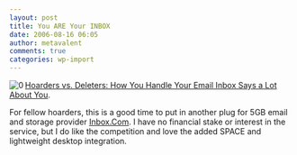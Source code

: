 ```yaml
---
layout: post
title: You ARE Your INBOX
date: 2006-08-16 06:05
author: metavalent
comments: true
categories: wp-import
---
```

<!--Lead Photo --><a href="http://online.wsj.com/article/moving_on_zaslow.html?mod=djemtct"><img src="http://metavalent.info/images/wsj.logo.gif" align="left" border="0" alt="0" /></a><!-- Commentary --><a href="http://online.wsj.com/article/moving_on_zaslow.html?mod=djemtct">Hoarders vs. Deleters: How You Handle Your Email Inbox Says a Lot About You</a>.

For fellow hoarders, this is a good time to put in another plug for 5GB email and storage provider <a href="http://inbox.com/">Inbox.Com</a>.  I have no financial stake or interest in the service, but I do like the competition and love the added SPACE and lightweight desktop integration.
